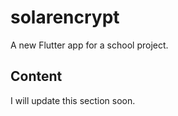 # solarencrypt

A new Flutter app for a school project.

## Content

I will update this section soon.